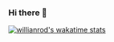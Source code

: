 ### Hi there 👋

[![willianrod's wakatime stats](https://github-readme-stats.vercel.app/api/wakatime?username=mahdisml)](https://github.com/anuraghazra/github-readme-stats)
<!--
[![Top Langs](https://github-readme-stats.vercel.app/api/top-langs/?username=mahdisml&exclude_repo=github-readme-stats,anuraghazra.github.io)](https://github.com/anuraghazra/github-readme-stats)
-->

<!--
**mahdisml/mahdisml** is a ✨ _special_ ✨ repository because its `README.md` (this file) appears on your GitHub profile.

Here are some ideas to get you started:

- 🔭 I’m currently working on ...
- 🌱 I’m currently learning ...
- 👯 I’m looking to collaborate on ...
- 🤔 I’m looking for help with ...
- 💬 Ask me about ...
- 📫 How to reach me: ...
- 😄 Pronouns: ...
- ⚡ Fun fact: ...
-->
